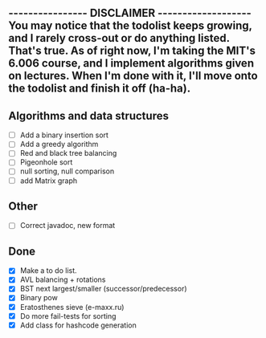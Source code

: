 ---------------- DISCLAIMER -------------------
You may notice that the todolist keeps growing,
and I rarely cross-out or do anything listed.
That's true. As of right now, I'm taking the
MIT's 6.006 course, and I implement algorithms
given on lectures. When I'm done with it, I'll
move onto the todolist and finish it off (ha-ha).
-----------------------------------------------

## Algorithms and data structures
- [ ] Add a binary insertion sort
- [ ] Add a greedy algorithm
- [ ] Red and black tree balancing
- [ ] Pigeonhole sort
- [ ] null sorting, null comparison
- [ ] add Matrix graph

## Other
- [ ] Correct javadoc, new format

## Done
- [x] Make a to do list.
- [x] AVL balancing + rotations
- [x] BST next largest/smaller (successor/predecessor)
- [x] Binary pow
- [x] Eratosthenes sieve (e-maxx.ru)
- [x] Do more fail-tests for sorting
- [x] Add class for hashcode generation